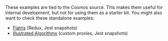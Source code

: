 These examples are tied to the Cosmos source. This makes them useful for internal development, but not for using them as a starter kit. You might also want to check these standalone examples:

- [Flatris](https://github.com/skidding/flatris) (Redux, Jest snapshots)
- [Illustrated Algorithms](https://github.com/skidding/illustrated-algorithms) (custom proxies, Jest snapshots)
